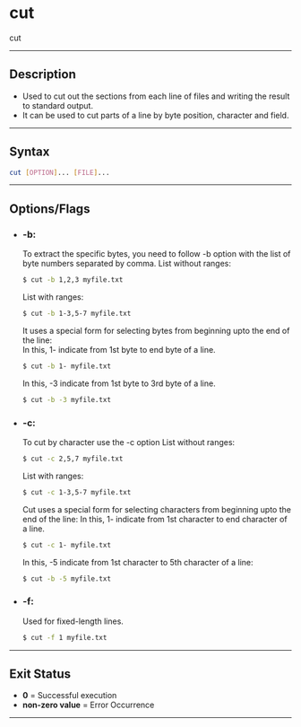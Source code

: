 # cut
cut

---

## Description
- Used to cut out the sections from each line of files and writing the result to standard output.
- It can be used to cut parts of a line by byte position, character and field.

---

## Syntax
```bash
cut [OPTION]... [FILE]...
```

---

## Options/Flags
- ### -b: 
  To extract the specific bytes, you need to follow -b option with the list of byte numbers separated by comma.
  List without ranges:
    ```bash
    $ cut -b 1,2,3 myfile.txt  
    ```   
  List with ranges:
    ```bash
    $ cut -b 1-3,5-7 myfile.txt
    ```
  It uses a special form for selecting bytes from beginning upto the end of the line:  
  In this, 1- indicate from 1st byte to end byte of a line.
    ```bash
    $ cut -b 1- myfile.txt 
    ```
  In this, -3 indicate from 1st byte to 3rd byte of a line.
    ```bash
    $ cut -b -3 myfile.txt 
    ```
- ### -c: 
  To cut by character use the -c option
  List without ranges:
    ```bash
    $ cut -c 2,5,7 myfile.txt 
    ```
  List with ranges:
    ```bash
    $ cut -c 1-3,5-7 myfile.txt 
    ```
  Cut uses a special form for selecting characters from beginning upto the end of the line:
  In this, 1- indicate from 1st character to end character of a line.
    ```bash
    $ cut -c 1- myfile.txt
    ```
  In this, -5 indicate from 1st character to 5th character of a line:
    ```bash
    $ cut -b -5 myfile.txt 
    ```
- ### -f: 
  Used for fixed-length lines.
    ```bash
    $ cut -f 1 myfile.txt
    ```
---

## Exit Status 
- **0** = Successful execution
- **non-zero value** = Error Occurrence

---
